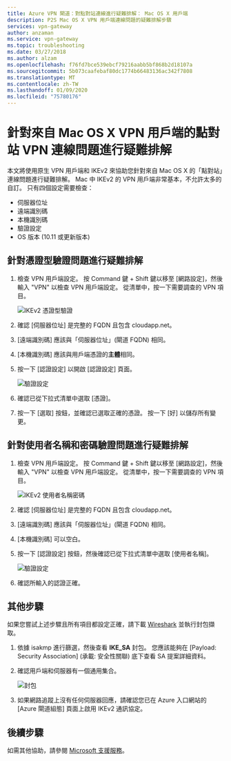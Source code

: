 ```yaml
---
title: Azure VPN 閘道：對點對站連線進行疑難排解： Mac OS X 用戶端
description: P2S Mac OS X VPN 用戶端連線問題的疑難排解步驟
services: vpn-gateway
author: anzaman
ms.service: vpn-gateway
ms.topic: troubleshooting
ms.date: 03/27/2018
ms.author: alzam
ms.openlocfilehash: f76fd7bce539ebcf79216aabb5bf868b2d18107a
ms.sourcegitcommit: 5b073caafebaf80dc1774b66483136ac342f7808
ms.translationtype: MT
ms.contentlocale: zh-TW
ms.lasthandoff: 01/09/2020
ms.locfileid: "75780176"
---
```

# <a name="troubleshoot-point-to-site-vpn-connections-from-mac-os-x-vpn-clients"></a>針對來自 Mac OS X VPN 用戶端的點對站 VPN 連線問題進行疑難排解

本文將使用原生 VPN 用戶端和 IKEv2 來協助您針對來自 Mac OS X 的「點對站」連線問題進行疑難排解。 Mac 中 IKEv2 的 VPN 用戶端非常基本，不允許太多的自訂。 只有四個設定需要檢查：

* 伺服器位址
* 遠端識別碼
* 本機識別碼
* 驗證設定
* OS 版本 (10.11 或更新版本)


## <a name="VPNClient"></a> 針對憑證型驗證問題進行疑難排解
1. 檢查 VPN 用戶端設定。 按 Command 鍵 + Shift 鍵以移至 [網路設定]，然後輸入 "VPN" 以檢查 VPN 用戶端設定。 從清單中，按一下需要調查的 VPN 項目。

   ![IKEv2 憑證型驗證](./media/vpn-gateway-troubleshoot-point-to-site-osx-ikev2/ikev2cert1.jpg)
2. 確認 [伺服器位址] 是完整的 FQDN 且包含 cloudapp.net。
3. [遠端識別碼] 應該與「伺服器位址」(閘道 FQDN) 相同。
4. [本機識別碼] 應該與用戶端憑證的**主體**相同。
5. 按一下 [認證設定] 以開啟 [認證設定] 頁面。

   ![驗證設定](./media/vpn-gateway-troubleshoot-point-to-site-osx-ikev2/ikev2auth2.jpg)
6. 確認已從下拉式清單中選取 [憑證]。
7. 按一下 [選取] 按鈕，並確認已選取正確的憑證。 按一下 [好] 以儲存所有變更。

## <a name="ikev2"></a>針對使用者名稱和密碼驗證問題進行疑難排解

1. 檢查 VPN 用戶端設定。 按 Command 鍵 + Shift 鍵以移至 [網路設定]，然後輸入 "VPN" 以檢查 VPN 用戶端設定。 從清單中，按一下需要調查的 VPN 項目。

   ![IKEv2 使用者名稱密碼](./media/vpn-gateway-troubleshoot-point-to-site-osx-ikev2/ikev2user3.jpg)
2. 確認 [伺服器位址] 是完整的 FQDN 且包含 cloudapp.net。
3. [遠端識別碼] 應該與「伺服器位址」(閘道 FQDN) 相同。
4. [本機識別碼] 可以空白。
5. 按一下 [認證設定] 按鈕，然後確認已從下拉式清單中選取 [使用者名稱]。

   ![驗證設定](./media/vpn-gateway-troubleshoot-point-to-site-osx-ikev2/ikev2auth4.jpg)
6. 確認所輸入的認證正確。

## <a name="additional"></a>其他步驟

如果您嘗試上述步驟且所有項目都設定正確，請下載 [Wireshark](https://www.wireshark.org/#download) 並執行封包擷取。

1. 依據 isakmp 進行篩選，然後查看 **IKE_SA** 封包。 您應該能夠在 [Payload: Security Association] \(承載: 安全性關聯\) 底下查看 SA 提案詳細資料。 
2. 確認用戶端和伺服器有一個通用集合。

   ![封包](./media/vpn-gateway-troubleshoot-point-to-site-osx-ikev2/packet5.jpg) 
  
3. 如果網路追蹤上沒有任何伺服器回應，請確認您已在 Azure 入口網站的 [Azure 閘道組態] 頁面上啟用 IKEv2 通訊協定。

## <a name="next-steps"></a>後續步驟
如需其他協助，請參閱 [Microsoft 支援服務](https://portal.azure.com/?#blade/Microsoft_Azure_Support/HelpAndSupportBlade)。
